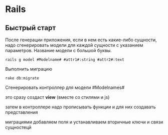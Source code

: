 #  Rails
## Быстрый старт

После генерации приложения, если в нем есть какие-либо сущности, надо сгенерировать модели для каждой сущности с указанием параметров. Название модели с большой буквы.
```console
rails g model #Modelname# #attr1#:string #attr2#:text
```

Выполнить миграцию 
```console
rake db:migrate
```
Сгенерировать контроллер для модели #Modelnames#

это сразу создаст **view** (вместе со стилями и js)

затем в контроллере надо прописывать функции и для них создавать представления
 
миграциями добавляем поля и устанавливаем вторичные ключи и связи сущностецй

